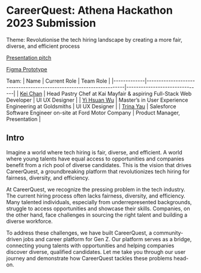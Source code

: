 # CareerQuest: Athena Hackathon 2023 Submission
Theme: Revolutionise the tech hiring landscape by creating a more fair, diverse, and efficient process

[Presentation pitch](https://www.canva.com/design/DAFm9NOHcWg/lq2DjFWc4MTkH6KKIQX05g/edit?utm_content=DAFm9NOHcWg&utm_campaign=designshare&utm_medium=link2&utm_source=sharebutton)

[Figma Prototype](https://www.figma.com/proto/fNBDLFyvyIaVf2Q9mAZcFf/Athena-Hackathon-2023---CareerQuest-prototype?page-id=77%3A2&type=design&node-id=97-197&viewport=287%2C303%2C0.07&t=b8jSZonDfLKAHFnc-1&scaling=scale-down&starting-point-node-id=97%3A197&mode=design)

Team:
| Name        | Current Role                                                        | Team Role                     |
|-------------|---------------------------------------------------------------------|-------------------------------|
| [Kei Chan](https://www.linkedin.com/in/kei-chan/)    | Head Pastry Chef at Kai Mayfair & aspiring Full-Stack Web Developer | UI UX Designer                |
| [Yi Hsuan Wu](https://www.linkedin.com/in/hsuanwu/) | Master’s in User Experience Engineering at Goldsmiths               | UI UX Designer                |
| [Trina Yau](https://www.linkedin.com/in/trinayau/)   | Salesforce Software Engineer on-site at Ford Motor Company          | Product Manager, Presentation |

## Intro
Imagine a world where tech hiring is fair, diverse, and efficient. A world where young talents have equal access to opportunities and companies benefit from a rich pool of diverse candidates. This is the vision that drives CareerQuest, a groundbreaking platform that revolutionizes tech hiring for fairness, diversity, and efficiency.

At CareerQuest, we recognize the pressing problem in the tech industry. The current hiring process often lacks fairness, diversity, and efficiency. Many talented individuals, especially from underrepresented backgrounds, struggle to access opportunities and showcase their skills. Companies, on the other hand, face challenges in sourcing the right talent and building a diverse workforce.

To address these challenges, we have built CareerQuest, a community-driven jobs and career platform for Gen Z. Our platform serves as a bridge, connecting young talents with opportunities and helping companies discover diverse, qualified candidates. Let me take you through our user journey and demonstrate how CareerQuest tackles these problems head-on.
